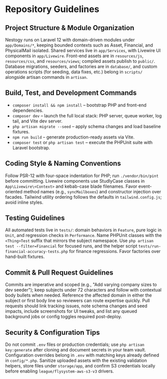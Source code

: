 # Repository Guidelines

## Project Structure & Module Organization
Nestogy runs on Laravel 12 with domain-driven modules under `app/Domains/*`, keeping bounded contexts such as Asset, Financial, and PhysicalMail isolated. Shared services live in `app/Services`, with Livewire UI components in `app/Livewire`. Front-end assets are in `resources/js`, `resources/css`, and `resources/views`; compiled assets publish to `public/`. Database migrations, seeders, and factories are in `database/`, and custom operations scripts (for seeding, data fixes, etc.) belong in `scripts/` alongside artisan commands in `artisan`.

## Build, Test, and Development Commands
- `composer install && npm install` – bootstrap PHP and front-end dependencies.
- `composer dev` – launch the full local stack: PHP server, queue worker, log tail, and Vite dev server.
- `php artisan migrate --seed` – apply schema changes and load baseline fixtures.
- `npm run build` – generate production-ready assets via Vite.
- `composer test` or `php artisan test` – execute the PHPUnit suite with Laravel bootstrap.

## Coding Style & Naming Conventions
Follow PSR-12 with four-space indentation for PHP; run `./vendor/bin/pint` before committing. Livewire components use StudlyCase classes in `App\Livewire\<Context>` and kebab-case blade filenames. Favor event-oriented method names (e.g., `syncMailboxes`) and constructor injection over facades. Tailwind utility ordering follows the defaults in `tailwind.config.js`; avoid inline styles.

## Testing Guidelines
All automated tests live in `tests/`: domain behaviors in `Feature`, pure logic in `Unit`, and regression checks in `Performance`. Name PHPUnit classes with the `<Thing>Test` suffix that mirrors the subject namespace. Use `php artisan test --filter=Financial` for focused runs, and the helper script `tests/run-financial-accuracy-tests.php` for finance regressions. Favor factories over hand-built fixtures.

## Commit & Pull Request Guidelines
Commits are imperative and scoped (e.g., "Add varying company sizes to dev seeder"); keep subjects under 72 characters and follow with contextual body bullets when needed. Reference the affected domain in either the subject or first body line so reviewers can route expertise quickly. Pull requests should link tracking issues, note schema changes and seed impacts, include screenshots for UI tweaks, and list any queued background jobs or config toggles required post-deploy.

## Security & Configuration Tips
Do not commit `.env` files or production credentials; use `php artisan key:generate` after cloning and document secrets in your team vault. Configuration overrides belong in `.env` with matching keys already defined in `config/*.php`. Sanitize uploaded assets with the existing validation helpers, store files under `storage/app`, and confirm S3 credentials locally before enabling `league/flysystem-aws-s3-v3` drivers.
